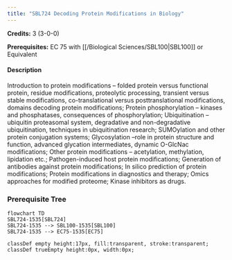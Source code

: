 ```yaml
---
title: "SBL724 Decoding Protein Modifications in Biology"
---
```

**Credits:** 3 (3-0-0)

**Prerequisites:** EC 75 with [[/Biological Sciences/SBL100|SBL100]] or Equivalent

#### Description
Introduction to protein modifications – folded protein versus functional protein, residue modifications, proteolytic processing, transient versus stable modifications, co-translational versus posttranslational modifications, domains decoding protein modifications; Protein phosphorylation – kinases and phosphatases, consequences of phosphorylation; Ubiquitination – ubiquitin proteasomal system, degradative and non-degradative ubiquitination, techniques in ubiquitination research; SUMOylation and other protein conjugation systems; Glycosylation –role in protein structure and function, advanced glycation intermediates, dynamic O-GlcNac modifications; Other protein modifications – acetylation, methylation, lipidation etc.; Pathogen-induced host protein modifications; Generation of antibodies against protein modifications; In silico prediction of protein modifications; Protein modifications in diagnostics and therapy; Omics approaches for modified proteome; Kinase inhibitors as drugs.

### Prerequisite Tree

```mermaid
flowchart TD
SBL724-1535[SBL724]
SBL724-1535 --> SBL100-1535[SBL100]
SBL724-1535 --> EC75-1535[EC75]

classDef empty height:17px, fill:transparent, stroke:transparent;
classDef trueEmpty height:0px, width:0px;
```